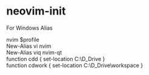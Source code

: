 # neovim-init

For Windows Alias

nvim $profile  
New-Alias vi nvim  
New-Alias viq nvim-qt  
function cdd { set-location C:\D_Drive }  
function cdwork { set-location C:\D_Drive\workspace }  
